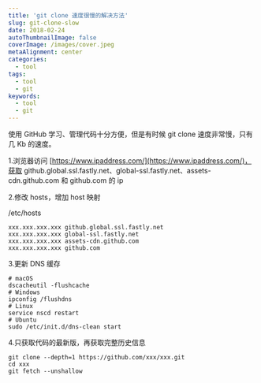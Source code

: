 ```yaml
---
title: 'git clone 速度很慢的解决方法'
slug: git-clone-slow
date: 2018-02-24
autoThumbnailImage: false
coverImage: /images/cover.jpeg
metaAlignment: center
categories:
  - tool
tags:
  - tool
  - git
keywords:
  - tool
  - git
---
```


使用 GitHub 学习、管理代码十分方便，但是有时候 git clone 速度非常慢，只有几 Kb 的速度。

<!--more-->

1.浏览器访问 [https://www.ipaddress.com/](https://www.ipaddress.com/)，获取 github.global.ssl.fastly.net、global-ssl.fastly.net、assets-cdn.github.com 和 github.com 的 ip

2.修改 hosts，增加 host 映射

/etc/hosts

```hosts
xxx.xxx.xxx.xxx github.global.ssl.fastly.net
xxx.xxx.xxx.xxx global-ssl.fastly.net
xxx.xxx.xxx.xxx assets-cdn.github.com
xxx.xxx.xxx.xxx github.com
```

3.更新 DNS 缓存

```shell
# macOS
dscacheutil -flushcache
# Windows
ipconfig /flushdns
# Linux
service nscd restart
# Ubuntu
sudo /etc/init.d/dns-clean start
```

4.只获取代码的最新版，再获取完整历史信息

```shell
git clone --depth=1 https://github.com/xxx/xxx.git
cd xxx
git fetch --unshallow
```

